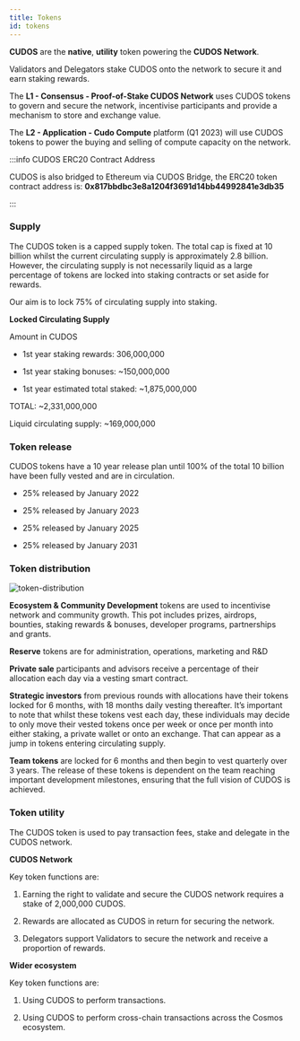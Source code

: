 ```yaml
---
title: Tokens
id: tokens
---
```


**CUDOS** are the **native**, **utility** token powering the **CUDOS Network**.

Validators and Delegators stake CUDOS onto the network to secure it and earn staking rewards.

The **L1 - Consensus - Proof-of-Stake CUDOS Network** uses CUDOS tokens to govern and secure the network, incentivise participants and provide a mechanism to store and exchange value.

The **L2 - Application - Cudo Compute** platform (Q1 2023) will use CUDOS tokens to power the buying and selling of compute capacity on the network.

:::info CUDOS ERC20 Contract Address

CUDOS is also bridged to Ethereum via CUDOS Bridge, the ERC20 token contract address is:
**0x817bbdbc3e8a1204f3691d14bb44992841e3db35**

:::

### Supply

The CUDOS token is a capped supply token. The total cap is fixed at 10 billion whilst the current circulating supply is approximately 2.8 billion. However, the circulating supply is not necessarily liquid as a large percentage of tokens are locked into staking contracts or set aside for rewards.

Our aim is to lock 75% of circulating supply into staking.

**Locked Circulating Supply**

Amount in CUDOS

* 1st year staking rewards: 306,000,000

* 1st year staking bonuses: ~150,000,000

* 1st year estimated total staked: ~1,875,000,000

TOTAL: ~2,331,000,000

Liquid circulating supply: ~169,000,000

### Token release

CUDOS tokens have a 10 year release plan until 100% of the total 10 billion have been fully vested and are in circulation.

* 25% released by January 2022

* 25% released by January 2023

* 25% released by January 2025

* 25% released by January 2031

### Token distribution

![token-distribution](@site/static/img/token-distribution.png)

**Ecosystem & Community Development** tokens are used to incentivise network and community growth. This pot includes prizes, airdrops, bounties, staking rewards & bonuses, developer programs, partnerships and grants.

**Reserve** tokens are for administration, operations, marketing and R&D

**Private sale** participants and advisors receive a percentage of their allocation each day via a vesting smart contract.

**Strategic investors** from previous rounds with allocations have their tokens locked for 6 months, with 18 months daily vesting thereafter. It’s important to note that whilst these tokens vest each day, these individuals may decide to only move their vested tokens once per week or once per month into either staking, a private wallet or onto an exchange. That can appear as a jump in tokens entering circulating supply.

**Team tokens** are locked for 6 months and then begin to vest quarterly over 3 years. The release of these tokens is dependent on the team reaching important development milestones, ensuring that the full vision of CUDOS is achieved.


### Token utility

The CUDOS token is used to pay transaction fees, stake and delegate in the CUDOS network.

**CUDOS Network**

Key token functions are:

1. Earning the right to validate and secure the CUDOS network requires a stake of 2,000,000 CUDOS.

2. Rewards are allocated as CUDOS in return for securing the network.

3. Delegators support Validators to secure the network and receive a proportion of rewards.

**Wider ecosystem**

Key token functions are:

1. Using CUDOS to perform transactions.

2. Using CUDOS to perform cross-chain transactions across the Cosmos ecosystem.

